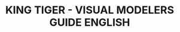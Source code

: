 ---
title: "KING TIGER - VISUAL MODELERS GUIDE ENGLISH"
price: "TBA"
desc: "Opis nije dostupan"
img_path: "/assets/img/A.MIG-6022.jpg"
brand: AMMO
available: true
cat: "books"
subcat: "SOLUTION BOOKS - MULTILINGUAL"
subsubcat: "SS"
---
